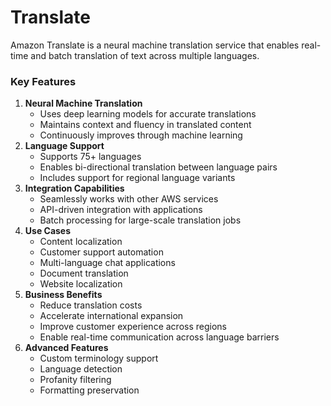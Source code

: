 # Translate

Amazon Translate is a neural machine translation service that enables real-time and batch translation of text across multiple languages.

### Key Features

1. **Neural Machine Translation**
   * Uses deep learning models for accurate translations
   * Maintains context and fluency in translated content
   * Continuously improves through machine learning
2. **Language Support**
   * Supports 75+ languages
   * Enables bi-directional translation between language pairs
   * Includes support for regional language variants
3. **Integration Capabilities**
   * Seamlessly works with other AWS services
   * API-driven integration with applications
   * Batch processing for large-scale translation jobs
4. **Use Cases**
   * Content localization
   * Customer support automation
   * Multi-language chat applications
   * Document translation
   * Website localization
5. **Business Benefits**
   * Reduce translation costs
   * Accelerate international expansion
   * Improve customer experience across regions
   * Enable real-time communication across language barriers
6. **Advanced Features**
   * Custom terminology support
   * Language detection
   * Profanity filtering
   * Formatting preservation
